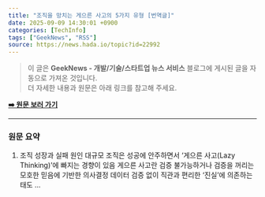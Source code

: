 ```yaml
---
title: "조직을 망치는 게으른 사고의 5가지 유형 [번역글]"
date: 2025-09-09 14:30:01 +0900
categories: [TechInfo]
tags: ["GeekNews", "RSS"]
source: https://news.hada.io/topic?id=22992
---
```

> 이 글은 **GeekNews - 개발/기술/스타트업 뉴스 서비스** 블로그에 게시된 글을 자동으로 가져온 것입니다. <br>
> 더 자세한 내용과 원문은 아래 링크를 참고해 주세요.

[**➡️ 원문 보러 가기**](https://news.hada.io/topic?id=22992)

---

### 원문 요약
1. 조직 성장과 실패 원인 대규모 조직은 성공에 안주하면서 ‘게으른 사고(Lazy Thinking)’에 빠지는 경향이 있음 게으른 사고란  검증 불가능하거나 검증을 꺼리는 모호한 믿음에 기반한 의사결정 데이터 검증 없이 직관과 편리한 ‘진실’에 의존하는 태도  ...
